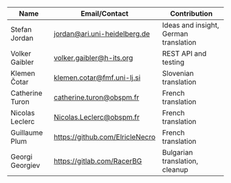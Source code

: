 | Name  | Email/Contact  | Contribution |
|---|---|---|
| Stefan Jordan     | jordan@ari.uni-heidelberg.de     | Ideas and insight, German translation |
| Volker Gaibler    | volker.gaibler@h-its.org         | REST API and testing                  |
| Klemen Čotar      | klemen.cotar@fmf.uni-lj.si       | Slovenian translation                 |
| Catherine Turon   | catherine.turon@obspm.fr         | French translation                    |
| Nicolas Leclerc   | Nicolas.Leclerc@obspm.fr         | French translation                    |
| Guillaume Plum    | https://github.com/ElricleNecro  | French translation                    |
| Georgi Georgiev   | https://gitlab.com/RacerBG       | Bulgarian translation, cleanup        |
